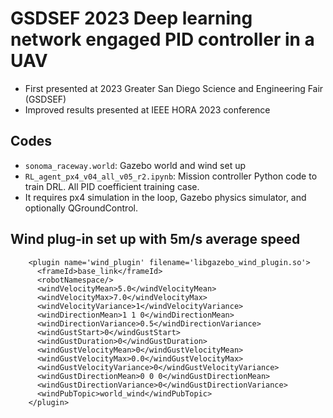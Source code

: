 # GSDSEF 2023 Deep learning network engaged PID controller in a UAV
- First presented at 2023 Greater San Diego Science and Engineering Fair (GSDSEF)
- Improved results presented at IEEE HORA 2023 conference
## Codes
- `sonoma_raceway.world`: Gazebo world and wind set up
- `RL_agent_px4_v04_all_v05_r2.ipynb`: Mission controller Python code to train DRL. All PID coefficient training case.
- It requires px4 simulation in the loop, Gazebo physics simulator, and optionally QGroundControl.
## Wind plug-in set up with 5m/s average speed
```
    <plugin name='wind_plugin' filename='libgazebo_wind_plugin.so'>
      <frameId>base_link</frameId>
      <robotNamespace/>
      <windVelocityMean>5.0</windVelocityMean>
      <windVelocityMax>7.0</windVelocityMax>
      <windVelocityVariance>1</windVelocityVariance>
      <windDirectionMean>1 1 0</windDirectionMean>
      <windDirectionVariance>0.5</windDirectionVariance>
      <windGustStart>0</windGustStart>
      <windGustDuration>0</windGustDuration>
      <windGustVelocityMean>0</windGustVelocityMean>
      <windGustVelocityMax>0.0</windGustVelocityMax>
      <windGustVelocityVariance>0</windGustVelocityVariance>
      <windGustDirectionMean>0 0 0</windGustDirectionMean>
      <windGustDirectionVariance>0</windGustDirectionVariance>
      <windPubTopic>world_wind</windPubTopic>
    </plugin>
```
